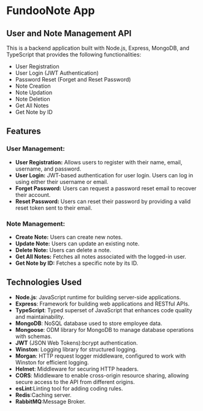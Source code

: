 

# FundooNote App
## User and Note Management API

This is a backend application built with Node.js, Express, MongoDB, and TypeScript that provides the following functionalities:
- User Registration
- User Login (JWT Authentication)
- Password Reset (Forget and Reset Password)
- Note Creation
- Note Updation
- Note Deletion
- Get All Notes
- Get Note by ID

## Features

### User Management:
- **User Registration:** Allows users to register with their name, email, username, and password.
- **User Login:** JWT-based authentication for user login. Users can log in using either their username or email.
- **Forget Password:** Users can request a password reset email to recover their account.
- **Reset Password:** Users can reset their password by providing a valid reset token sent to their email.

### Note Management:
- **Create Note:** Users can create new notes.
- **Update Note:** Users can update an existing note.
- **Delete Note:** Users can delete a note.
- **Get All Notes:** Fetches all notes associated with the logged-in user.
- **Get Note by ID:** Fetches a specific note by its ID.


## Technologies Used

- **Node.js**: JavaScript runtime for building server-side applications.
- **Express**: Framework for building web applications and RESTful APIs.
- **TypeScript**: Typed superset of JavaScript that enhances code quality and maintainability.
- **MongoDB**: NoSQL database used to store employee data.
- **Mongoose**: ODM library for MongoDB to manage database operations with schemas.
- **JWT** (JSON Web Tokens):bcrypt authentication.
- **Winston**: Logging library for structured logging.
- **Morgan**: HTTP request logger middleware, configured to work with Winston for efficient logging.
- **Helmet**: Middleware for securing HTTP headers.
- **CORS**: Middleware to enable cross-origin resource sharing, allowing secure access to the API from different origins.
- **esLint**:Linting tool for adding coding rules.
- **Redis**:Caching server.
- **RabbitMQ**:Message Broker.

